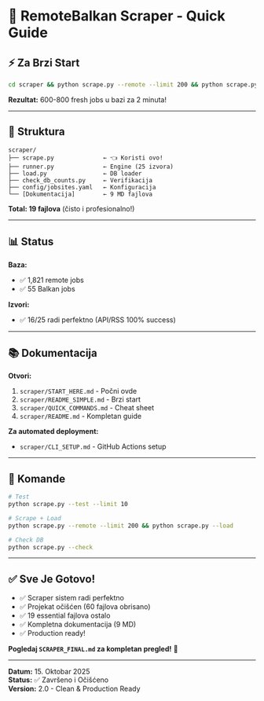 # 🚀 RemoteBalkan Scraper - Quick Guide

## ⚡ Za Brzi Start

```bash
cd scraper && python scrape.py --remote --limit 200 && python scrape.py --load
```

**Rezultat:** 600-800 fresh jobs u bazi za 2 minuta!

---

## 📁 Struktura

```
scraper/
├── scrape.py              ← 👈 Koristi ovo!
├── runner.py              ← Engine (25 izvora)
├── load.py                ← DB loader
├── check_db_counts.py     ← Verifikacija
├── config/jobsites.yaml   ← Konfiguracija
└── [Dokumentacija]        ← 9 MD fajlova
```

**Total: 19 fajlova** (čisto i profesionalno!)

---

## 📊 Status

**Baza:**
- ✅ 1,821 remote jobs
- ✅ 55 Balkan jobs

**Izvori:**
- ✅ 16/25 radi perfektno (API/RSS 100% success)

---

## 📚 Dokumentacija

**Otvori:**
1. `scraper/START_HERE.md` - Počni ovde
2. `scraper/README_SIMPLE.md` - Brzi start
3. `scraper/QUICK_COMMANDS.md` - Cheat sheet
4. `scraper/README.md` - Kompletan guide

**Za automated deployment:**
- `scraper/CLI_SETUP.md` - GitHub Actions setup

---

## 🎯 Komande

```bash
# Test
python scrape.py --test --limit 10

# Scrape + Load
python scrape.py --remote --limit 200 && python scrape.py --load

# Check DB
python scrape.py --check
```

---

## ✅ Sve Je Gotovo!

- ✅ Scraper sistem radi perfektno
- ✅ Projekat očišćen (60 fajlova obrisano)
- ✅ 19 essential fajlova ostalo
- ✅ Kompletna dokumentacija (9 MD)
- ✅ Production ready!

**Pogledaj `SCRAPER_FINAL.md` za kompletan pregled!** 🚀

---

**Datum:** 15. Oktobar 2025  
**Status:** ✅ Završeno i Očišćeno  
**Version:** 2.0 - Clean & Production Ready

